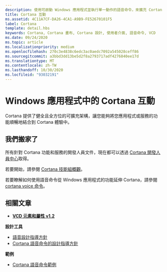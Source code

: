 ```yaml
---
description: 使用可啟動 Windows 應用程式並執行單一動作的語音命令，來擴充 Cortana 的基本功能。
title: Cortana 互動
ms.assetid: 4C11A7CF-DA26-4CA1-A9B9-FE52670101F5
label: Cortana
template: detail.hbs
keywords: Cortana, Cortana 畫布, Cortana 設計, 使用者介面, 語音命令, VCD
ms.date: 09/24/2020
ms.topic: article
ms.localizationpriority: medium
ms.openlocfilehash: 270c3e4838c6edc3ac0aedc7092a545028ceff86
ms.sourcegitcommit: a3bbd3dd13be5d2f8a2793717adf4276840ee17d
ms.translationtype: MT
ms.contentlocale: zh-TW
ms.lasthandoff: 10/30/2020
ms.locfileid: "93032191"
---
```

# <a name="cortana-interactions-in-windows-apps"></a>Windows 應用程式中的 Cortana 互動

Cortana 提供了健全且全方位的可擴充架構，讓您能夠將您應用程式或服務的功能順暢地結合到 Cortana 體驗中。

## <a name="weve-moved"></a>我們搬家了

所有針對 Cortana 功能和服務的開發人員文件，現在都可以透過 [Cortana 開發人員中心](https://developer.microsoft.com/cortana)取得。

若要開始，請參閱 [Cortana 技能組概觀](/cortana/skills/overview)。

若要瞭解如何使用語音命令從 Windows 應用程式的功能延伸 Cortana，請參閱 [cortana voice 命令](/cortana/voice-commands/vcd)。 

## <a name="related-articles"></a>相關文章

* [**VCD 元素和屬性 v1.2**](/uwp/schemas/voicecommands/voice-command-elements-and-attributes-1-2)

**設計工具**
* [語音設計指導方針](speech-interactions.md)
* [Cortana 語音命令的設計指導方針](/cortana/voice-commands/voicecommand-design-guidelines)

**範例**
* [Cortana 語音命令範例](https://github.com/Microsoft/Windows-universal-samples/tree/master/Samples/CortanaVoiceCommand)
 

 
